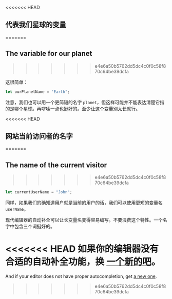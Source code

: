 <<<<<<< HEAD
## 代表我们星球的变量
=======
## The variable for our planet
>>>>>>> e4e6a50b5762dd5dc4c0f0c58f870c64be39dcfa

这很简单：

```js
let ourPlanetName = "Earth";
```

注意，我们也可以用一个更简短的名字 `planet`，但这样可能并不能表达清楚它指的是哪个星球。再啰嗦一点也挺好的。至少让这个变量别太长就行。

<<<<<<< HEAD
## 网站当前访问者的名字
=======
## The name of the current visitor
>>>>>>> e4e6a50b5762dd5dc4c0f0c58f870c64be39dcfa

```js
let currentUserName = "John";
```

同样，如果我们的确知道用户就是当前的用户的话，我们可以使用更短的变量名 `userName`。

现代编辑器的自动补全可以让长变量名变得容易编写。不要浪费这个特性。一个名字中包含三个词挺好的。

<<<<<<< HEAD
如果你的编辑器没有合适的自动补全功能，换 [一个新的吧](/code-editors)。
=======
And if your editor does not have proper autocompletion, get [a new one](/code-editors).
>>>>>>> e4e6a50b5762dd5dc4c0f0c58f870c64be39dcfa
